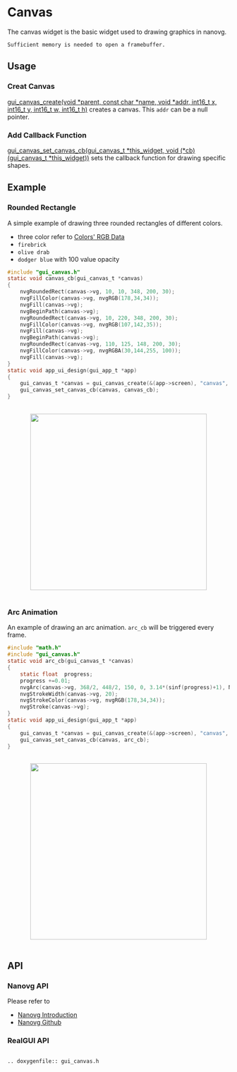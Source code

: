 # Canvas

The canvas widget is the basic widget used to drawing graphics in nanovg.
```{Limitations}
Sufficient memory is needed to open a framebuffer.
```

## Usage
### Creat Canvas
[gui_canvas_create(void *parent, const char *name, void *addr, int16_t x, int16_t y, int16_t w, int16_t h)](#gui_canvas_create) creates a canvas. This `addr` can be a null pointer.

### Add Callback Function
[gui_canvas_set_canvas_cb(gui_canvas_t *this_widget, void (*cb)(gui_canvas_t *this_widget))](#gui_canvas_set_canvas_cb) sets the callback function for drawing specific shapes.

## Example
### Rounded Rectangle

A simple example of drawing three rounded rectangles of different colors.
- three color refer to [Colors' RGB Data](https://www.rapidtables.com/web/color/RGB_Color.html)
- ```firebrick```
- ```olive drab```
- ```dodger blue``` with 100 value opacity

```c
#include "gui_canvas.h"
static void canvas_cb(gui_canvas_t *canvas)
{
    nvgRoundedRect(canvas->vg, 10, 10, 348, 200, 30);
    nvgFillColor(canvas->vg, nvgRGB(178,34,34));
    nvgFill(canvas->vg);
    nvgBeginPath(canvas->vg);
    nvgRoundedRect(canvas->vg, 10, 220, 348, 200, 30);
    nvgFillColor(canvas->vg, nvgRGB(107,142,35));
    nvgFill(canvas->vg);
    nvgBeginPath(canvas->vg);
    nvgRoundedRect(canvas->vg, 110, 125, 148, 200, 30);
    nvgFillColor(canvas->vg, nvgRGBA(30,144,255, 100));
    nvgFill(canvas->vg);
}
static void app_ui_design(gui_app_t *app)
{
    gui_canvas_t *canvas = gui_canvas_create(&(app->screen), "canvas", 0, 0, 0, 368, 448);
    gui_canvas_set_canvas_cb(canvas, canvas_cb);
}
```
<br/>
<div style="text-align: center"><img width= "400" src="https://foruda.gitee.com/images/1698649650262539854/8b1a974f_10088396.png "></div>
<br/>

### Arc Animation

An example of drawing an arc animation. ```arc_cb``` will be triggered every frame.

```c
#include "math.h"
#include "gui_canvas.h"
static void arc_cb(gui_canvas_t *canvas)
{
    static float  progress;
    progress +=0.01;
    nvgArc(canvas->vg, 368/2, 448/2, 150, 0, 3.14*(sinf(progress)+1), NVG_CCW);
    nvgStrokeWidth(canvas->vg, 20);
    nvgStrokeColor(canvas->vg, nvgRGB(178,34,34));
    nvgStroke(canvas->vg);
}
static void app_ui_design(gui_app_t *app)
{
    gui_canvas_t *canvas = gui_canvas_create(&(app->screen), "canvas", 0, 0, 0, 368, 448);
    gui_canvas_set_canvas_cb(canvas, arc_cb);
}
```
<br/>
<div style="text-align: center"><img width= "400" src="https://docs.realmcu.com/HoneyGUI/image/widgets/canvas_arc.gif"></div>
<br/>

## API
### Nanovg API
Please refer to
- <a href="https://openplanet.dev/docs/tutorials/nanovg-introduction">Nanovg Introduction</a>
- [Nanovg Github](https://github.com/memononen/nanovg)

### RealGUI API

```eval_rst

.. doxygenfile:: gui_canvas.h

```
